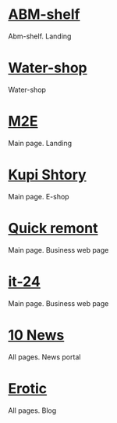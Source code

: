 # [ABM-shelf](https://rodan888.github.io/abm-shelf/)
Abm-shelf. Landing

# [Water-shop](https://rodan888.github.io/water-shop/)
Water-shop

# [M2E](https://rodan888.github.io/m2e-landing/)
Main page. Landing

# [Kupi Shtory](https://rodan888.github.io/kupishtory-main/)
Main page. E-shop

# [Quick remont](https://rodan888.github.io/quick-remont/)
Main page. Business web page

# [it-24](https://rodan888.github.io/it-24/)
Main page. Business web page

# [10 News](https://rodan888.github.io/10-news/)
All pages. News portal

# [Erotic](https://rodan888.github.io/erotic-landing/)
All pages. Blog